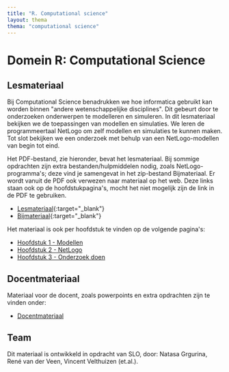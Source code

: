 ```yaml
---
title: "R. Computational science"
layout: thema
thema: "computational science"
---
```


# Domein R: Computational Science

## Lesmateriaal

Bij Computational Science benadrukken we hoe informatica gebruikt kan worden binnen "andere wetenschappelijke disciplines".
Dit gebeurt door te onderzoeken onderwerpen te modelleren en simuleren.
In dit lesmateriaal bekijken we de toepassingen van modellen en simulaties.
We leren de programmeertaal NetLogo om zelf modellen en simulaties te kunnen maken.
Tot slot bekijken we een onderzoek met behulp van een NetLogo-modellen van begin tot eind.

Het PDF-bestand, zie hieronder, bevat het lesmateriaal.
Bij sommige opdrachten zijn extra bestanden/hulpmiddelen nodig,
zoals NetLogo-programma's;
deze vind je samengevat in het zip-bestand Bijmateriaal.
Er wordt vanuit de PDF ook verwezen naar materiaal op het web.
Deze links staan ook op de hoofdstukpagina's, mocht het niet mogelijk zijn de link in de PDF te gebruiken.

* <i class="far fa-file-pdf"></i> [Lesmateriaal](computational-science/Module_ABM_lesmateriaal.pdf){:target="_blank"}
* <i class="fa fa-file-archive" aria-hidden="true"></i> [Bijmateriaal](computational-science/Module_ABM_bijmateriaal.zip){:target="_blank"}

Het materiaal is ook per hoofdstuk te vinden op de volgende pagina's:

- [Hoofdstuk 1 - Modellen](computational-science/h1-modellen)
- [Hoofdstuk 2 - NetLogo](computational-science/h2-netlogo)
- [Hoofdstuk 3 - Onderzoek doen](computational-science/h3-onderzoek-doen)


## Docentmateriaal

Materiaal voor de docent, zoals powerpoints en extra opdrachten zijn te vinden onder:

- [Docentmateriaal](computational-science/docentmateriaal)

## Team

Dit materiaal is ontwikkeld in opdracht van SLO, door: Natasa Grgurina, René van der Veen, Vincent Velthuizen (et.al.).
